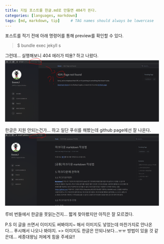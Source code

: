```yaml
---
title: 지킬 포스트를 한글.md로 만들면 404가 뜬다.
categories: [languages, markdown]
tags: [md, markdown, tip]     # TAG names should always be lowercase
---
```


포스트를 적기 전에 아래 명령어를 통해 preview를 확인할 수 있다.

> $ bundle exec jekyll s

그런데... 실행해보니 404 에러가 띠용? 하고 나왔다.
![404 에러가 띠용?](/images/post_img_404.PNG)

한글은 지원 안되는건가...    하고 일단 푸쉬를 해봤는데 github page에선 잘 나온다.
![404 에러가 띠용?](/images/post_img_passed.PNG)

루비 번들에서 한글을 못읽는건지... 짧게 찾아봤지만 아직은 잘 모르겠다.

P.S
이 글을 쓰면서 이미지도 써봐야지~ 해서 이미지도 넣었는데 마찬가지로 안나온다...
푸시해서 나오나 봐야지.
 => 이미지도 한글은 안되나보다...ㅠㅠ 방법이 있을 것 같은데... 세종대왕님 저에게 힘을 주세요!!
